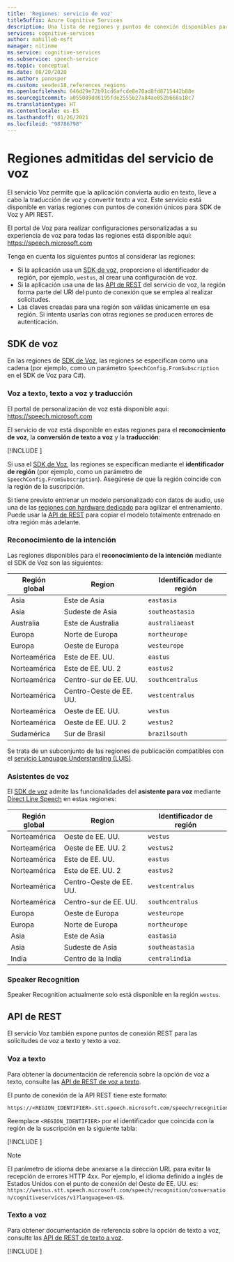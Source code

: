 ```yaml
---
title: 'Regiones: servicio de voz'
titleSuffix: Azure Cognitive Services
description: Una lista de regiones y puntos de conexión disponibles para el servicio de voz, como la conversión de voz a texto, la conversión de texto a voz y la traducción de voz.
services: cognitive-services
author: mahilleb-msft
manager: nitinme
ms.service: cognitive-services
ms.subservice: speech-service
ms.topic: conceptual
ms.date: 08/20/2020
ms.author: panosper
ms.custom: seodec18,references_regions
ms.openlocfilehash: 646d29e72b91cd6afcde8e70ad8fd8715442b88e
ms.sourcegitcommit: a055089dd6195fde2555b27a84ae052b668a18c7
ms.translationtype: HT
ms.contentlocale: es-ES
ms.lasthandoff: 01/26/2021
ms.locfileid: "98786798"
---
```

# <a name="speech-service-supported-regions"></a>Regiones admitidas del servicio de voz

El servicio Voz permite que la aplicación convierta audio en texto, lleve a cabo la traducción de voz y convertir texto a voz. Este servicio está disponible en varias regiones con puntos de conexión únicos para SDK de Voz y API REST.

El portal de Voz para realizar configuraciones personalizadas a su experiencia de voz para todas las regiones está disponible aquí: https://speech.microsoft.com

Tenga en cuenta los siguientes puntos al considerar las regiones:

* Si la aplicación usa un [SDK de voz](speech-sdk.md), proporcione el identificador de región, por ejemplo, `westus`, al crear una configuración de voz.
* Si la aplicación usa una de las [API de REST](./overview.md#reference-docs) del servicio de voz, la región forma parte del URI del punto de conexión que se emplea al realizar solicitudes.
* Las claves creadas para una región son válidas únicamente en esa región. Si intenta usarlas con otras regiones se producen errores de autenticación.

## <a name="speech-sdk"></a>SDK de voz

En las regiones de [SDK de Voz](speech-sdk.md), las regiones se especifican como una cadena (por ejemplo, como un parámetro `SpeechConfig.FromSubscription` en el SDK de Voz para C#).

### <a name="speech-to-text-text-to-speech-and-translation"></a>Voz a texto, texto a voz y traducción

El portal de personalización de voz está disponible aquí: https://speech.microsoft.com

El servicio de voz está disponible en estas regiones para el **reconocimiento de voz**, la **conversión de texto a voz** y la **traducción**:

[!INCLUDE [](../../../includes/cognitive-services-speech-service-region-identifier.md)]

Si usa el [SDK de Voz](speech-sdk.md), las regiones se especifican mediante el **identificador de región** (por ejemplo, como un parámetro de `SpeechConfig.FromSubscription`). Asegúrese de que la región coincide con la región de la suscripción.

Si tiene previsto entrenar un modelo personalizado con datos de audio, use una de las [regiones con hardware dedicado](custom-speech-overview.md#set-up-your-azure-account) para agilizar el entrenamiento. Puede usar la [API de REST](https://centralus.dev.cognitive.microsoft.com/docs/services/speech-to-text-api-v3-0/operations/CopyModelToSubscription) para copiar el modelo totalmente entrenado en otra región más adelante.

### <a name="intent-recognition"></a>Reconocimiento de la intención

Las regiones disponibles para el **reconocimiento de la intención** mediante el SDK de Voz son las siguientes:

| Región global | Region           | Identificador de región |
| ------------- | ---------------- | -------------------- |
| Asia          | Este de Asia        | `eastasia`           |
| Asia          | Sudeste de Asia   | `southeastasia`      |
| Australia     | Este de Australia   | `australiaeast`      |
| Europa        | Norte de Europa     | `northeurope`        |
| Europa        | Oeste de Europa      | `westeurope`         |
| Norteamérica | Este de EE. UU.          | `eastus`             |
| Norteamérica | Este de EE. UU. 2        | `eastus2`            |
| Norteamérica | Centro-sur de EE. UU. | `southcentralus`     |
| Norteamérica | Centro-Oeste de EE. UU.  | `westcentralus`      |
| Norteamérica | Oeste de EE. UU.          | `westus`             |
| Norteamérica | Oeste de EE. UU. 2        | `westus2`            |
| Sudamérica | Sur de Brasil     | `brazilsouth`        |

Se trata de un subconjunto de las regiones de publicación compatibles con el [servicio Language Understanding (LUIS)](../luis/luis-reference-regions.md).

### <a name="voice-assistants"></a>Asistentes de voz

El [SDK de voz](speech-sdk.md) admite las funcionalidades del **asistente para voz** mediante [Direct Line Speech](./direct-line-speech.md) en estas regiones:

| Región global | Region           | Identificador de región    |
| ------------- | ---------------- | -------------------- |
| Norteamérica | Oeste de EE. UU.          | `westus`             |
| Norteamérica | Oeste de EE. UU. 2        | `westus2`            |
| Norteamérica | Este de EE. UU.          | `eastus`             |
| Norteamérica | Este de EE. UU. 2        | `eastus2`            |
| Norteamérica | Centro-Oeste de EE. UU.  | `westcentralus`      |
| Norteamérica | Centro-sur de EE. UU. | `southcentralus`     |
| Europa        | Oeste de Europa      | `westeurope`         |
| Europa        | Norte de Europa     | `northeurope`        |
| Asia          | Este de Asia        | `eastasia`           |
| Asia          | Sudeste de Asia   | `southeastasia`      |
| India         | Centro de la India    | `centralindia`       |

### <a name="speaker-recognition"></a>Speaker Recognition

Speaker Recognition actualmente solo está disponible en la región `westus`.

## <a name="rest-apis"></a>API de REST

El servicio Voz también expone puntos de conexión REST para las solicitudes de voz a texto y texto a voz.

### <a name="speech-to-text"></a>Voz a texto

Para obtener la documentación de referencia sobre la opción de voz a texto, consulte las [API de REST de voz a texto](rest-speech-to-text.md).

El punto de conexión de la API REST tiene este formato:

```
https://<REGION_IDENTIFIER>.stt.speech.microsoft.com/speech/recognition/conversation/cognitiveservices/v1
```

Reemplace `<REGION_IDENTIFIER>` por el identificador que coincida con la región de la suscripción en la siguiente tabla:

[!INCLUDE [](../../../includes/cognitive-services-speech-service-region-identifier.md)]

> [!NOTE]
> El parámetro de idioma debe anexarse a la dirección URL para evitar la recepción de errores HTTP 4xx. Por ejemplo, el idioma definido a inglés de Estados Unidos con el punto de conexión del Oeste de EE. UU. es: `https://westus.stt.speech.microsoft.com/speech/recognition/conversation/cognitiveservices/v1?language=en-US`.

### <a name="text-to-speech"></a>Texto a voz

Para obtener documentación de referencia sobre la opción de texto a voz, consulte las [API de REST de texto a voz](rest-text-to-speech.md).

[!INCLUDE [](../../../includes/cognitive-services-speech-service-endpoints-text-to-speech.md)]